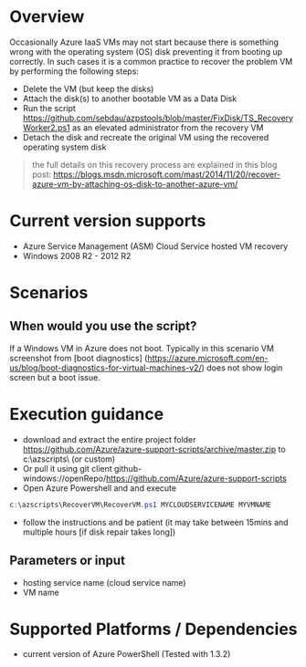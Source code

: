 # Overview
Occasionally Azure IaaS VMs may not start because there is something wrong with the operating system (OS) disk preventing it from booting up correctly.
In such cases it is a common practice to recover the problem VM by performing the following steps:

- Delete the VM (but keep the disks)
- Attach the disk(s) to another bootable VM as a Data Disk
- Run the script https://github.com/sebdau/azpstools/blob/master/FixDisk/TS_RecoveryWorker2.ps1 as an elevated administrator from the recovery VM
- Detach the disk and recreate the original VM using the recovered operating system disk

> the full details on this recovery process are explained in this blog post:
> https://blogs.msdn.microsoft.com/mast/2014/11/20/recover-azure-vm-by-attaching-os-disk-to-another-azure-vm/

# Current version supports
- Azure Service Management (ASM) Cloud Service hosted VM recovery
- Windows 2008 R2 - 2012 R2

# Scenarios

##  When would you use the script?
If a Windows VM in Azure does not boot. Typically in this scenario VM screenshot from [boot diagnostics] (https://azure.microsoft.com/en-us/blog/boot-diagnostics-for-virtual-machines-v2/) does not show login screen but a boot issue.

# Execution guidance
- download and extract the entire project folder https://github.com/Azure/azure-support-scripts/archive/master.zip to c:\azscripts\ (or custom)
- Or pull it using git client github-windows://openRepo/https://github.com/Azure/azure-support-scripts
- Open Azure Powershell and and execute 

```PowerShell
c:\azscripts\RecoverVM\RecoverVM.ps1 MYCLOUDSERVICENAME MYVMNAME
```

- follow the instructions and be patient (it may take between 15mins and multiple hours [if disk repair takes long])

## Parameters or input
- hosting service name (cloud service name)
- VM name

# Supported Platforms / Dependencies
 - current version of Azure PowerShell (Tested with 1.3.2)
 


